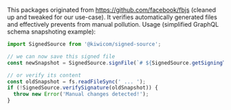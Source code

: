 This packages originated from https://github.com/facebook/fbjs (cleaned up and tweaked for our use-case). It verifies automatically generated files and effectively prevents from manual pollution. Usage (simplified GraphQL schema snapshoting example):

```js
import SignedSource from '@kiwicom/signed-source';

// we can now save this signed file
const newSnapshot = SignedSource.signFile(`# ${SignedSource.getSigningToken()}\n\n${schema}`);

// or verify its content
const oldSnapshot = fs.readFileSync(' ... ');
if (!SignedSource.verifySignature(oldSnapshot)) {
  throw new Error('Manual changes detected!');
}
```
